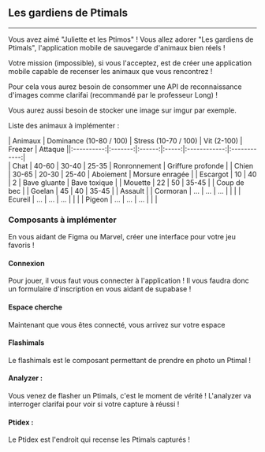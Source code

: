 ## Les gardiens de Ptimals
---

Vous avez aimé "Juliette et les Ptimos" ! Vous allez adorer "Les gardiens de Ptimals", l'application mobile de sauvegarde d'animaux bien réels !

Votre mission (impossible), si vous l'acceptez, est de créer une application mobile capable de recenser les animaux que vous rencontrez !

Pour cela vous aurez besoin de consommer une API de reconnaissance d'images comme clarifai (recommandé par le professeur Long) !

Vous aurez aussi besoin de stocker une image sur imgur par exemple.

Liste des animaux à implémenter :


| Animaux | Dominance (10-80 / 100) | Stress (10-70 / 100) | Vit (2-100) | Freezer | Attaque ||:----------:|:-------:|:------:|:-----:|:------------:|:------------:|  
| Chat | 40-60 | 30-40 | 25-35 | Ronronnement | Griffure profonde |
| Chien | 30-65 | 20-30 | 25-40 | Aboiement  | Morsure enragée |
| Escargot | 10 | 40 | 2 | Bave gluante | Bave toxique |
| Mouette | 22 | 50 | 35-45 |  | Coup de bec |
| Goelan | 45 | 40 | 35-45 |  | Assault |
| Cormoran | ... | ... | ... |  |  |
| Ecureil | ... | ... | ... |  |  |
| Pigeon | ... | ... | ... |  |  |


### Composants à implémenter

En vous aidant de Figma ou Marvel, créer une interface pour votre jeu favoris !

#### Connexion

Pour jouer, il vous faut vous connecter à l'application ! 
Il vous faudra donc un formulaire d'inscription en vous aidant de supabase !

#### Espace cherche

Maintenant que vous êtes connecté, vous arrivez sur votre espace 

#### Flashimals

Le flashimals est le composant permettant de prendre en photo un Ptimal !

#### Analyzer :

Vous venez de flasher un Ptimals, c'est le moment de vérité ! L'analyzer va interroger clarifai pour voir si votre capture à réussi !

#### Ptidex :

Le Ptidex est l'endroit qui recense les Ptimals capturés ! 
